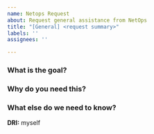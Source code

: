```yaml
---
name: Netops Request
about: Request general assistance from NetOps
title: "[General] <request summary>"
labels: ''
assignees: ''

---
```


### What is the goal?
<!-- detail (but briefly) the expectations you have once this request is complete -->

  
### Why do you need this?
<!-- include information here which is helpful toward engineers making independent decisions without stakeholders. simple requests may ignore this section, but more complex request should consider what might need to be known in advance and add it -->

  
### What else do we need to know?
<!-- any details required to complete the request? are there any special concerns to consider? priority, confidentiality, deadlines, etc -->


**DRI:** myself
<!-- we would like someone to contact in the event we don't know what to do next. if this is not you, please update this -->
